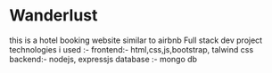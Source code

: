 # Wanderlust
this is a hotel booking website similar to airbnb
Full stack dev project 
technologies i used :-
frontend:- html,css,js,bootstrap, talwind css
backend:- nodejs, expressjs
database :- mongo db
